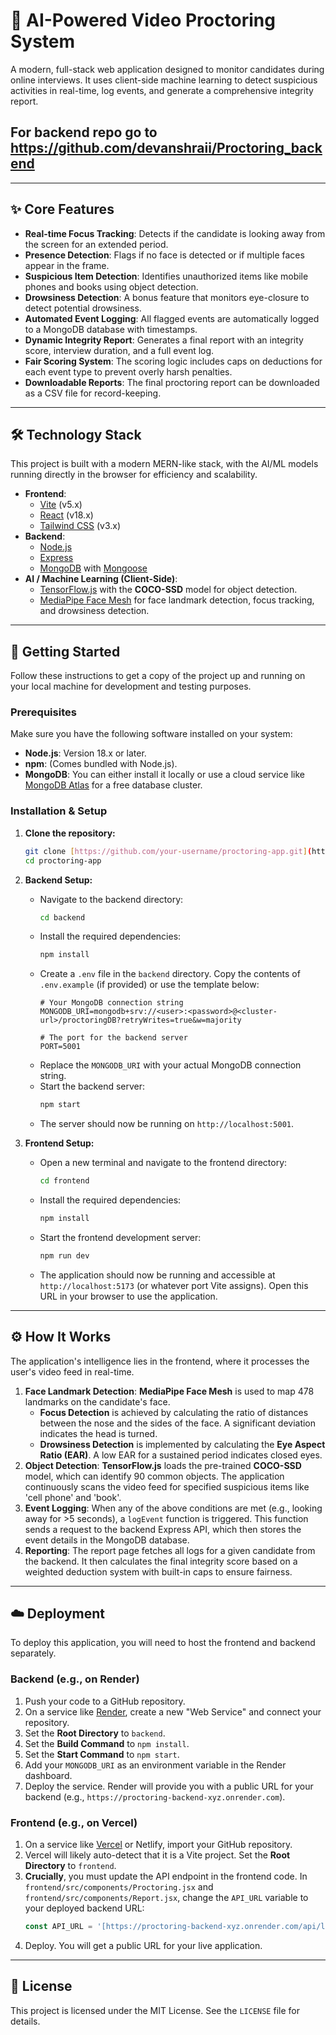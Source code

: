 # 🤖 AI-Powered Video Proctoring System

A modern, full-stack web application designed to monitor candidates during online interviews. It uses client-side machine learning to detect suspicious activities in real-time, log events, and generate a comprehensive integrity report.
## For backend repo go to https://github.com/devanshraii/Proctoring_backend
---

## ✨ Core Features

* **Real-time Focus Tracking**: Detects if the candidate is looking away from the screen for an extended period.
* **Presence Detection**: Flags if no face is detected or if multiple faces appear in the frame.
* **Suspicious Item Detection**: Identifies unauthorized items like mobile phones and books using object detection.
* **Drowsiness Detection**: A bonus feature that monitors eye-closure to detect potential drowsiness.
* **Automated Event Logging**: All flagged events are automatically logged to a MongoDB database with timestamps.
* **Dynamic Integrity Report**: Generates a final report with an integrity score, interview duration, and a full event log.
* **Fair Scoring System**: The scoring logic includes caps on deductions for each event type to prevent overly harsh penalties.
* **Downloadable Reports**: The final proctoring report can be downloaded as a CSV file for record-keeping.

---

## 🛠️ Technology Stack

This project is built with a modern MERN-like stack, with the AI/ML models running directly in the browser for efficiency and scalability.

* **Frontend**:
    * [Vite](https://vitejs.dev/) (v5.x)
    * [React](https://react.dev/) (v18.x)
    * [Tailwind CSS](https://tailwindcss.com/) (v3.x)
* **Backend**:
    * [Node.js](https://nodejs.org/)
    * [Express](https://expressjs.com/)
    * [MongoDB](https://www.mongodb.com/) with [Mongoose](https://mongoosejs.com/)
* **AI / Machine Learning (Client-Side)**:
    * [TensorFlow.js](https://www.tensorflow.org/js) with the **COCO-SSD** model for object detection.
    * [MediaPipe Face Mesh](https://google.github.io/mediapipe/solutions/face_mesh.html) for face landmark detection, focus tracking, and drowsiness detection.

---

## 🚀 Getting Started

Follow these instructions to get a copy of the project up and running on your local machine for development and testing purposes.

### **Prerequisites**

Make sure you have the following software installed on your system:

* **Node.js**: Version 18.x or later.
* **npm**: (Comes bundled with Node.js).
* **MongoDB**: You can either install it locally or use a cloud service like [MongoDB Atlas](https://www.mongodb.com/cloud/atlas) for a free database cluster.

### **Installation & Setup**

1.  **Clone the repository:**
    ```sh
    git clone [https://github.com/your-username/proctoring-app.git](https://github.com/your-username/proctoring-app.git)
    cd proctoring-app
    ```

2.  **Backend Setup:**
    * Navigate to the backend directory:
        ```sh
        cd backend
        ```
    * Install the required dependencies:
        ```sh
        npm install
        ```
    * Create a `.env` file in the `backend` directory. Copy the contents of `.env.example` (if provided) or use the template below:
        ```env
        # Your MongoDB connection string
        MONGODB_URI=mongodb+srv://<user>:<password>@<cluster-url>/proctoringDB?retryWrites=true&w=majority

        # The port for the backend server
        PORT=5001
        ```
    * Replace the `MONGODB_URI` with your actual MongoDB connection string.
    * Start the backend server:
        ```sh
        npm start
        ```
    * The server should now be running on `http://localhost:5001`.

3.  **Frontend Setup:**
    * Open a new terminal and navigate to the frontend directory:
        ```sh
        cd frontend
        ```
    * Install the required dependencies:
        ```sh
        npm install
        ```
    * Start the frontend development server:
        ```sh
        npm run dev
        ```
    * The application should now be running and accessible at `http://localhost:5173` (or whatever port Vite assigns). Open this URL in your browser to use the application.

---

## ⚙️ How It Works

The application's intelligence lies in the frontend, where it processes the user's video feed in real-time.

1.  **Face Landmark Detection**: **MediaPipe Face Mesh** is used to map 478 landmarks on the candidate's face.
    * **Focus Detection** is achieved by calculating the ratio of distances between the nose and the sides of the face. A significant deviation indicates the head is turned.
    * **Drowsiness Detection** is implemented by calculating the **Eye Aspect Ratio (EAR)**. A low EAR for a sustained period indicates closed eyes.
2.  **Object Detection**: **TensorFlow.js** loads the pre-trained **COCO-SSD** model, which can identify 90 common objects. The application continuously scans the video feed for specified suspicious items like 'cell phone' and 'book'.
3.  **Event Logging**: When any of the above conditions are met (e.g., looking away for >5 seconds), a `logEvent` function is triggered. This function sends a request to the backend Express API, which then stores the event details in the MongoDB database.
4.  **Reporting**: The report page fetches all logs for a given candidate from the backend. It then calculates the final integrity score based on a weighted deduction system with built-in caps to ensure fairness.

---

## ☁️ Deployment

To deploy this application, you will need to host the frontend and backend separately.

### **Backend (e.g., on Render)**

1.  Push your code to a GitHub repository.
2.  On a service like [Render](https://render.com/), create a new "Web Service" and connect your repository.
3.  Set the **Root Directory** to `backend`.
4.  Set the **Build Command** to `npm install`.
5.  Set the **Start Command** to `npm start`.
6.  Add your `MONGODB_URI` as an environment variable in the Render dashboard.
7.  Deploy the service. Render will provide you with a public URL for your backend (e.g., `https://proctoring-backend-xyz.onrender.com`).

### **Frontend (e.g., on Vercel)**

1.  On a service like [Vercel](https://vercel.com/) or Netlify, import your GitHub repository.
2.  Vercel will likely auto-detect that it is a Vite project. Set the **Root Directory** to `frontend`.
3.  **Crucially**, you must update the API endpoint in the frontend code. In `frontend/src/components/Proctoring.jsx` and `frontend/src/components/Report.jsx`, change the `API_URL` variable to your deployed backend URL:
    ```javascript
    const API_URL = '[https://proctoring-backend-xyz.onrender.com/api/logs](https://proctoring-backend-xyz.onrender.com/api/logs)';
    ```
4.  Deploy. You will get a public URL for your live application.

---

## 📜 License

This project is licensed under the MIT License. See the `LICENSE` file for details.
